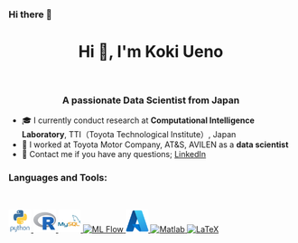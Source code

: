 ### Hi there 👋

<!--
**kokiueno/kokiueno** is a ✨ _special_ ✨ repository because its `README.md` (this file) appears on your GitHub profile.

Here are some ideas to get you started:

- 🔭 I’m currently working on ...
- 🌱 I’m currently learning ...
- 👯 I’m looking to collaborate on ...
- 🤔 I’m looking for help with ...
- 💬 Ask me about ...
- 📫 How to reach me: ...
- 😄 Pronouns: ...
- ⚡ Fun fact: ...
-->

<h1 align="center">Hi 👋, I'm Koki Ueno</h1>
&nbsp;

<h3 align="center">A passionate Data Scientist from Japan</h3>

- 🎓  I currently conduct research at **Computational Intelligence Laboratory**, TTI（Toyota Technological Institute）, Japan
- 🌱  I worked at Toyota Motor Company, AT&S, AVILEN as a **data scientist**
- 💬  Contact me if you have any questions; [LinkedIn](https://www.linkedin.com/in/koki-ueno-142b47281)

<h3 align="left">Languages and Tools:</h3>
&nbsp;
<p align="left">
  <a href="https://www.python.org" target="_blank" rel="noopener"> <img src="https://raw.githubusercontent.com/devicons/devicon/master/icons/python/python-original-wordmark.svg" alt="python"   width="40" height="40" /> </a>
  <a href="https://www.r-project.org" target="_blank" rel="noopener"> <img src="https://raw.githubusercontent.com/devicons/devicon/master/icons/r/r-original.svg" alt="R" width="40"       height="40"> </a>
  <a href="https://www.mysql.com/" target="_blank" rel="noopener"> <img src="https://raw.githubusercontent.com/devicons/devicon/master/icons/mysql/mysql-original-wordmark.svg" alt="SQL" width="40" height="40"> </a>
  <a href="https://mlflow.org" target="_blank" rel="noopener"> <img src="https://avatars.githubusercontent.com/u/35743529?s=200&v=4" alt="ML Flow" width="40" height="40"> </a>
  <a href="https://azure.microsoft.com/en-us/services/devops/" target="_blank" rel="noopener"> <img src="https://raw.githubusercontent.com/devicons/devicon/master/icons/azure/azure-original.svg" alt="Azure DevOps" width="40" height="40"> </a>
  <a href="https://www.mathworks.com/products/matlab.html" target="_blank" rel="noopener"> <img src="https://upload.wikimedia.org/wikipedia/commons/2/21/Matlab_Logo.png" alt="Matlab" width="40" height="40"> </a>
  <a href="https://www.latex-project.org" target="_blank" rel="noopener"> <img src="https://upload.wikimedia.org/wikipedia/commons/9/92/LaTeX_logo.svg" alt="LaTeX" width="40" height="40"> </a></p>
&nbsp;
